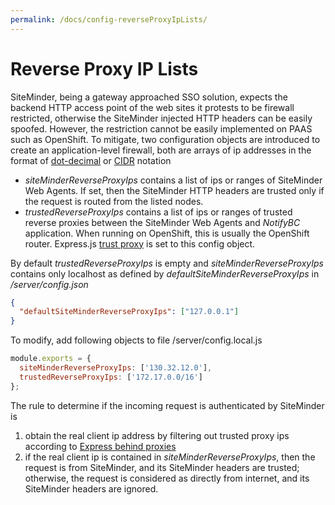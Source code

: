 ```yaml
---
permalink: /docs/config-reverseProxyIpLists/
---
```


# Reverse Proxy IP Lists

SiteMinder, being a gateway approached SSO solution, expects the backend HTTP access point of the web sites it protests to be firewall restricted, otherwise the SiteMinder injected HTTP headers can be easily spoofed. However, the restriction cannot be easily implemented on PAAS such as OpenShift. To mitigate, two configuration objects are introduced to create an application-level firewall, both are arrays of ip addresses in the format of [dot-decimal](https://en.wikipedia.org/wiki/Dot-decimal_notation) or [CIDR](https://en.wikipedia.org/wiki/Classless_Inter-Domain_Routing#CIDR_notation) notation

  * *siteMinderReverseProxyIps* contains a list of ips or ranges of SiteMinder Web Agents. If set, then the SiteMinder HTTP headers are trusted only if the request is routed from the listed nodes.
  * *trustedReverseProxyIps* contains a list of ips or ranges of trusted reverse proxies between the SiteMinder Web Agents and *NotifyBC* application. When running on OpenShift, this is usually the OpenShift router. Express.js [trust proxy](https://expressjs.com/en/guide/behind-proxies.html) is set to this config object.

By default *trustedReverseProxyIps* is empty and *siteMinderReverseProxyIps* contains only localhost as defined by *defaultSiteMinderReverseProxyIps* in */server/config.json*

```json
{
  "defaultSiteMinderReverseProxyIps": ["127.0.0.1"]
}
```

To modify, add following objects to file /server/config.local.js

```js
module.exports = {
  siteMinderReverseProxyIps: ['130.32.12.0'],
  trustedReverseProxyIps: ['172.17.0.0/16']
};
```

The rule to determine if the incoming request is authenticated by SiteMinder is

1. obtain the real client ip address by filtering out trusted proxy ips according to [Express behind proxies](https://expressjs.com/en/guide/behind-proxies.html)
2. if the real client ip is contained in _siteMinderReverseProxyIps_, then the request is from SiteMinder, and its SiteMinder headers are trusted; otherwise, the request is considered as directly from internet, and its SiteMinder headers are ignored.
